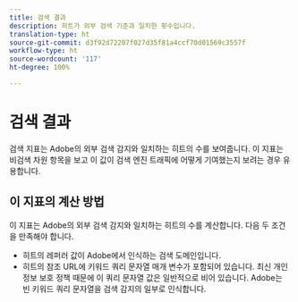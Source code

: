 ```yaml
---
title: 검색 결과
description: 히트가 외부 검색 기준과 일치한 횟수입니다.
translation-type: ht
source-git-commit: d3f92d72207f027d35f81a4ccf70d01569c3557f
workflow-type: ht
source-wordcount: '117'
ht-degree: 100%

---
```



# 검색 결과

검색 지표는 Adobe의 외부 검색 감지와 일치하는 히트의 수를 보여줍니다. 이 지표는 비검색 차원 항목을 보고 이 값이 검색 엔진 트래픽에 어떻게 기여했는지 보려는 경우 유용합니다.

## 이 지표의 계산 방법

이 지표는 Adobe의 외부 검색 감지와 일치하는 히트의 수를 계산합니다. 다음 두 조건을 만족해야 합니다.

* 히트의 레퍼러 값이 Adobe에서 인식하는 검색 도메인입니다.
* 히트의 참조 URL에 키워드 쿼리 문자열 매개 변수가 포함되어 있습니다. 최신 개인 정보 보호 정책 때문에 이 쿼리 문자열 값은 일반적으로 비어 있습니다. Adobe는 빈 키워드 쿼리 문자열을 검색 감지의 일부로 인식합니다.

